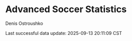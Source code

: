 # Advanced Soccer Statistics
Denis Ostroushko

<!-- gfm -->

Last successful data update: 2025-09-13 20:11:09 CST
